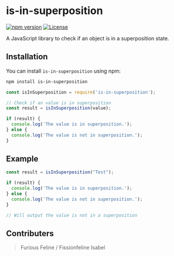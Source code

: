 # is-in-superposition

[![npm version](https://badge.fury.io/js/is-in-superposition.svg)](https://www.npmjs.com/package/is-in-superposition)
[![License](https://img.shields.io/github/license/yourusername/is-in-superposition.svg)](https://github.com/FissionFeline/is-in-superposition/blob/main/LICENSE)

A JavaScript library to check if an object is in a superposition state.

## Installation

You can install `is-in-superposition` using npm:

```bash
npm install is-in-superposition
```

```js
const isInSuperposition = require('is-in-superposition');

// Check if an value is in superposition
const result = isInSuperposition(value);

if (result) {
  console.log('The value is in superposition.');
} else {
  console.log('The value is not in superposition.');
}
```

## Example 

```js
const result = isInSuperposition("Test");

if (result) {
  console.log('The value is in superposition.');
} else {
  console.log('The value is not in superposition.');
}

// Will output the value is not in a superposition
```

## Contributers 

> Furious Feline / Fissionfeline 
> Isabel
